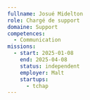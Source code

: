 ```yaml
---
fullname: Josué Midelton
role: Chargé de support
domaine: Support
competences:
  - Communication
missions:
  - start: 2025-01-08
    end: 2025-04-08
    status: independent
    employer: Malt
    startups:
      - tchap
---
```

